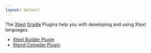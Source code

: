 ```yaml
---
layout: default
---
```


The [Xtext](http://xtext.org) [Gradle](http://gradle.org) Plugins help you with developing and using Xtext languages.

* [Xtext Builder Plugin](xtext-builder.html)
* [Xtend Compiler Plugin](xtend.html)
